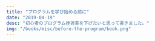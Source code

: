 ```yaml
---
title: "プログラムを学び始める前に"
date: "2019-04-19"
desc: "初心者のプログラム挫折率を下げたいと思って書きました。"
img: "/books/misc/before-the-program/book.png"
---
```

